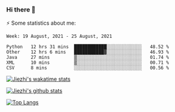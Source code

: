 ### Hi there 👋

⚡ Some statistics about me:


<!--START_SECTION:waka-->
```text
Week: 19 August, 2021 - 25 August, 2021

Python   12 hrs 31 mins  ████████████░░░░░░░░░░░░░   48.52 % 
Other    12 hrs 6 mins   ███████████▓░░░░░░░░░░░░░   46.93 % 
Java     27 mins         ▒░░░░░░░░░░░░░░░░░░░░░░░░   01.74 % 
XML      10 mins         ▒░░░░░░░░░░░░░░░░░░░░░░░░   00.71 % 
CSV      8 mins          ░░░░░░░░░░░░░░░░░░░░░░░░░   00.56 % 
```
<!--END_SECTION:waka-->


[![Jiezhi's wakatime stats](https://github-readme-stats.vercel.app/api/wakatime?username=Tencent)](https://github.com/Jiezhi)



[![Jiezhi's github stats](https://github-readme-stats.vercel.app/api?username=Jiezhi&show_icons=true)](https://github.com/Jiezhi/github-readme-stats)

[![Top Langs](https://github-readme-stats.vercel.app/api/top-langs/?username=Jiezhi&hide=javascript,html)](https://github.com/Jiezhi/github-readme-stats)
<!--
**Jiezhi/Jiezhi** is a ✨ _special_ ✨ repository because its `README.md` (this file) appears on your GitHub profile.

Here are some ideas to get you started:

- 🔭 I’m currently working on ...
- 🌱 I’m currently learning ...
- 👯 I’m looking to collaborate on ...
- 🤔 I’m looking for help with ...
- 💬 Ask me about ...
- 📫 How to reach me: ...
- 😄 Pronouns: ...
- ⚡ Fun fact: ...
-->

